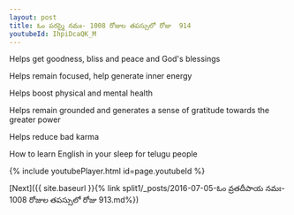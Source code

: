 ```yaml
---
layout: post
title: ఓం పరస్మై నమః- 1008 రోజుల తపస్సులో రోజు  914
youtubeId: IhpiDcaQK_M
---
```

 
 
Helps get goodness, bliss and peace and God's blessings
 
Helps remain focused, help generate inner energy 
 
Helps boost physical and mental health 
 
Helps remain grounded and generates a sense of gratitude towards the greater power 
 
Helps reduce bad karma
 
How to learn English in your sleep for telugu people
 
 
 
 


{% include youtubePlayer.html id=page.youtubeId %}
 
[Next]({{ site.baseurl }}{% link split1/_posts/2016-07-05-ఓం వ్రతదీపాయ నమః- 1008 రోజుల తపస్సులో రోజు  913.md%})
 

